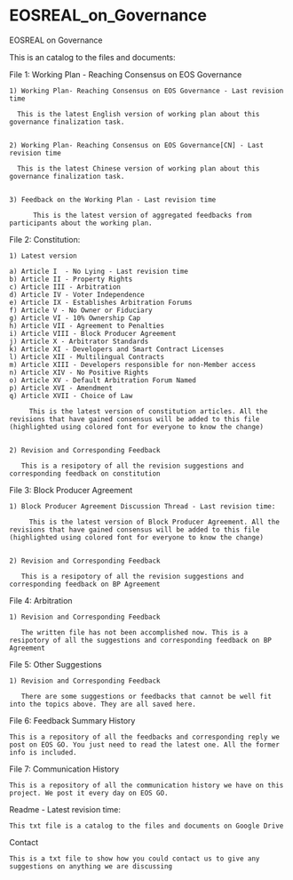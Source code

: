 # EOSREAL_on_Governance
EOSREAL on Governance

This is an catalog to the files and documents:

File 1: Working Plan - Reaching Consensus on EOS Governance

    
    1) Working Plan- Reaching Consensus on EOS Governance - Last revision time
         
	  This is the latest English version of working plan about this governance finalization task.


    2) Working Plan- Reaching Consensus on EOS Governance[CN] - Last revision time
         
	  This is the latest Chinese version of working plan about this governance finalization task.


    3) Feedback on the Working Plan - Last revision time

          This is the latest version of aggregated feedbacks from participants about the working plan.



File 2: Constitution:

    1) Latest version

	a) Article I  - No Lying - Last revision time
	b) Article II - Property Rights
	c) Article III - Arbitration
	d) Article IV - Voter Independence
	e) Article IX - Establishes Arbitration Forums
	f) Article V - No Owner or Fiduciary
	g) Article VI - 10% Ownership Cap
	h) Article VII - Agreement to Penalties
	i) Article VIII - Block Producer Agreement
	j) Article X - Arbitrator Standards
	k) Article XI - Developers and Smart Contract Licenses
	l) Article XII - Multilingual Contracts
	m) Article XIII - Developers responsible for non-Member access
	n) Article XIV - No Positive Rights
	o) Article XV - Default Arbitration Forum Named
	p) Article XVI - Amendment
	q) Article XVII - Choice of Law
         
         This is the latest version of constitution articles. All the revisions that have gained consensus will be added to this file (highlighted using colored font for everyone to know the change)

    
    2) Revision and Corresponding Feedback

       This is a resipotory of all the revision suggestions and corresponding feedback on constitution



File 3: Block Producer Agreement

    1) Block Producer Agreement Discussion Thread - Last revision time: 
         
         This is the latest version of Block Producer Agreement. All the revisions that have gained consensus will be added to this file (highlighted using colored font for everyone to know the change)

    
    2) Revision and Corresponding Feedback

       This is a resipotory of all the revision suggestions and corresponding feedback on BP Agreement


File 4: Arbitration

    1) Revision and Corresponding Feedback

       The written file has not been accomplished now. This is a resipotory of all the suggestions and corresponding feedback on BP Agreement


File 5: Other Suggestions

    1) Revision and Corresponding Feedback

       There are some suggestions or feedbacks that cannot be well fit into the topics above. They are all saved here.


File 6: Feedback Summary History

    This is a repository of all the feedbacks and corresponding reply we post on EOS GO. You just need to read the latest one. All the former info is included.   


File 7: Communication History
    
    This is a repository of all the communication history we have on this project. We post it every day on EOS GO.



Readme - Latest revision time:

    This txt file is a catalog to the files and documents on Google Drive


Contact

    This is a txt file to show how you could contact us to give any suggestions on anything we are discussing